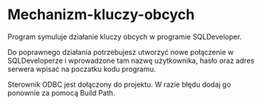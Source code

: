 # Mechanizm-kluczy-obcych
Program symuluje działanie kluczy obcych w programie SQLDeveloper. 

Do poprawnego działania potrzebujesz utworzyć nowe połączenie w SQLDeveloperze i wprowadzone tam nazwę użytkownika, hasło oraz adres serwera wpisać na poczatku kodu programu. 

Sterownik ODBC jest dołączony do projektu. W razie błędu dodaj go ponownie za pomocą Build Path.
